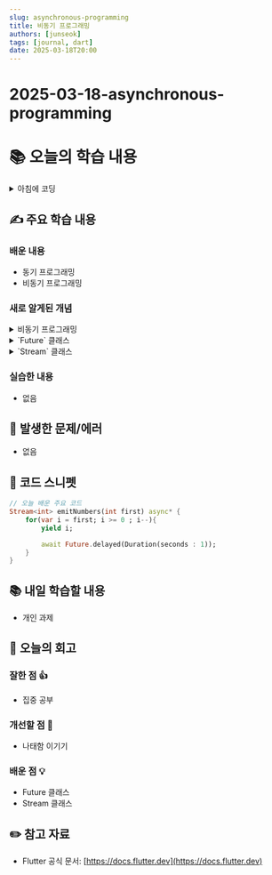```yaml
---
slug: asynchronous-programming
title: 비동기 프로그래밍
authors: [junseok]
tags: [journal, dart]
date: 2025-03-18T20:00
---
```


# 2025-03-18-asynchronous-programming

# 📚 오늘의 학습 내용

<details>
<summary>아침에 코딩</summary>
<div markdown="1">

> 주어진 문자열 haystack과 needle이 있을 때,
> needle이 haystack 내에서 처음 나타나는 위치를 반환합니다.
> needle이 존재하지 않으면 -1을 반환합니다.

```dart
int strStr(String haystack, String needle) {
  return haystack.indexOf(needle);
}
```

### 알게 된 점

- `String` 에서 indexOf로 특정 `String` 이 들어가는 시작 인덱스를 알 수 있다는 것을 배웠다.
- 그리고 해당 문자열이 없으면 -1 로 반환된다는 것을 배워서 간단한 문제였음.

</div>
</details>

## ✍️ 주요 학습 내용

### 배운 내용

- 동기 프로그래밍
- 비동기 프로그래밍

### 새로 알게된 개념

<details>
<summary>비동기 프로그래밍</summary>
<div markdown="1">

- 작업이 완료될 때까지 기다리지 않고, 미래의 특정 시점에 값을 반환해요.
- 결과값이 나올 때까지 멈춰 있지 않고, 수행할 수 있는 다른 작업을 찾아서 수행해요
- `dart:async`
  - `Future` , `Stream` 클래스를 통해 비동기 프로그래밍 지원

</div>
</details>

<details>
<summary>`Future` 클래스 </summary>
<div markdown="1">

- 작업이 성공적으로 완료되었을 때 해당 결과값을 반환하고 실행을 종료
- 하나의 작업에 대해 값이나 이벤트가 한번 발생하는 단일 비동기 작업에 사용

- `Future` 에 있는 `delayed()` 라는 메서드에 대해 알아보고 갑시다 👀

  - `Future.delayed(Duration(seconds: [지연 시간]));`

    ```dart
    void main() {
    	int seconds = 2;
    	print('실행 시작 !');
    	Future.delayed(Duration(seconds: seconds));
      print('실행 끝 !');
    }

    /*
    실행 시작 !
    실행 끝 !
    */
    ```

  - `Future.delayed(Duration(seconds: [지연 시간]), () {[지연 시간 후의 동작]});`

    ```dart
    void main() {
    	int seconds = 2;
    	print('실행 시작 !');
    	Future.delayed(Duration(seconds: seconds), () {
        print('$seconds초 다 기다림 !');
      });
      print('실행 끝 !');
    }

    /*
    실행 시작 !
    실행 끝 !
    2초 다 기다림 !
    */
    ```

`async` ~ `await`

→ 비동기 프로그래밍을 동기 프로그래밍으로!

`await` 을 사용하려면 `Future<void>` 를 반환타입에 명시해 줘야 함

### 한계점

- 하나의 작업당 결과값을 1번만 받을 수 있음
- 하나의 작업에 결과값이 여러 번 나오는 경우가 있을 수 있기 때문에 `Stream` 이 등장

</div>
</details>

<details>
<summary> `Stream` 클래스 </summary>
<div markdown="1">

- 실행을 종료해 주지 않으면 계속 실행됨
- 비동기 연산의 결과값이 여러 번 반환되는 경우 그 값을 순차적으로 받기 위해 사용됨
- 코드를 본격적으로 써보기 전에 몇 가지에 대해 알아보고 갑시다 👀

  - `yield`
    - 값을 방출하도록 하는 키워드
      ```dart
      Stream<String> emitNames() async* {
        yield '강미래';
        yield '강현재';
        yield '강과거';
      }
      ```
      ```dart
      Stream<String> emitNames(List<String> names) async* {
        for (var i = 0; i < names.length; i++) {
          yield '${i + 1}번째는 ${names[i]} ~';
        }
      }
      ```
    - **함수** 와 **메서드** 에서 사용하는 `return` 과 같은 개념이라고 보시면 돼요 🙂
  - `listen()`

    - 방출되는 소리를 듣고 있는다는 뜻으로 생각하면 돼요 🙂
    - `yield` 를 통해 방출되는 값을 받기 위해 사용하는 **메서드**

      ```dart
      Stream<String> emitNames() async* {
        yield '강미래';
        yield '강현재';
        yield '강과거';
      }

      void main() {
        int number = 1;

        emitNames().listen((name) {
          print('$number번째는 $name ~');
          number += 1;
        });
      }

      /*
      1번째는 강미래 ~
      2번째는 강현재 ~
      3번째는 강과거 ~
      */
      ```

      ```dart
      Stream<String> emitNames(List<String> names) async* {
        for (var i = 0; i < names.length; i++) {
          yield '${i + 1}번째는 ${names[i]} ~';
        }
      }

      void main() {
      	List<String> names = ['강미래', '강현재', '강과거'];
        emitNames(names).listen((element) {
          print(element);
        });
      }

      /*
      1번째는 강미래 ~
      2번째는 강현재 ~
      3번째는 강과거 ~
      */
      ```

- `async*` 이렇게 사용을 해줘야 함.

</div>
</details>

### 실습한 내용

- 없음

## 🚨 발생한 문제/에러

- 없음

## 📝 코드 스니펫

```dart
// 오늘 배운 주요 코드
Stream<int> emitNumbers(int first) async* {
	for(var i = first; i >= 0 ; i--){
		yield i;

		await Future.delayed(Duration(seconds : 1));
	}
}
```

## 📚 내일 학습할 내용

- 개인 과제

## 💭 오늘의 회고

### 잘한 점 👍

- 집중 공부

### 개선할 점 🔨

- 나태함 이기기

### 배운 점 💡

- Future 클래스
- Stream 클래스

## ✏️ 참고 자료

- Flutter 공식 문서: [https://docs.flutter.dev](https://docs.flutter.dev)
